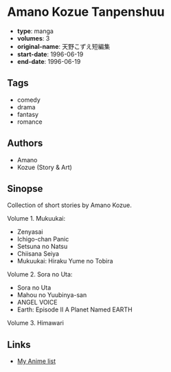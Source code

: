 # Amano Kozue Tanpenshuu

-   **type**: manga
-   **volumes**: 3
-   **original-name**: 天野こずえ短編集
-   **start-date**: 1996-06-19
-   **end-date**: 1996-06-19

## Tags

-   comedy
-   drama
-   fantasy
-   romance

## Authors

-   Amano
-   Kozue (Story & Art)

## Sinopse

Collection of short stories by Amano Kozue.

Volume 1. Mukuukai:

-   Zenyasai
-   Ichigo-chan Panic
-   Setsuna no Natsu
-   Chiisana Seiya
-   Mukuukai: Hiraku Yume no Tobira

Volume 2. Sora no Uta:

-   Sora no Uta
-   Mahou no Yuubinya-san
-   ANGEL VOICE
-   Earth: Episode II A Planet Named EARTH

Volume 3. Himawari

## Links

-   [My Anime list](https://myanimelist.net/manga/11106/Amano_Kozue_Tanpenshuu)
